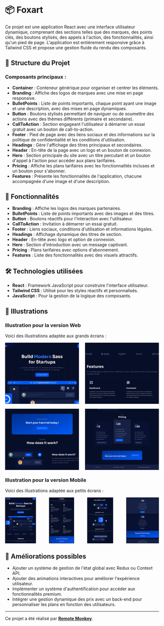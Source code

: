 # 📦 Foxart

Ce projet est une application React avec une interface utilisateur dynamique, comprenant des sections telles que des marques, des points clés, des boutons stylisés, des appels à l'action, des fonctionnalités, ainsi qu'un pied de page. L'application est entièrement responsive grâce à Tailwind CSS et propose une gestion fluide du rendu des composants.

## 📁 Structure du Projet

### Composants principaux :
- **Container** : Conteneur générique pour organiser et centrer les éléments.
- **Branding** : Affiche des logos de marques avec une mise en page responsive.
- **BulletPoints** : Liste de points importants, chaque point ayant une image et une description, avec des mises en page dynamiques.
- **Button** : Boutons stylisés permettant de naviguer ou de soumettre des actions avec des thèmes différents (primaire et secondaire).
- **CallToAction** : Section engageant l'utilisateur à démarrer un essai gratuit avec un bouton de call-to-action.
- **Footer** : Pied de page avec des liens sociaux et des informations sur la politique de confidentialité et les conditions d'utilisation.
- **Headings** : Gère l'affichage des titres principaux et secondaires.
- **Header** : En-tête de la page avec un logo et un bouton de connexion.
- **Hero** : Section principale du site avec un titre percutant et un bouton d'appel à l'action pour accéder aux plans tarifaires.
- **Pricing** : Affiche les plans tarifaires avec les fonctionnalités incluses et un bouton pour s'abonner.
- **Features** : Présente les fonctionnalités de l'application, chacune accompagnée d'une image et d'une description.

## 🎨 Fonctionnalités
- **Branding** : Affiche les logos des marques partenaires.
- **BulletPoints** : Liste de points importants avec des images et des titres.
- **Button** : Boutons réactifs pour l'interaction avec l'utilisateur.
- **CallToAction** : Invitation à démarrer un essai gratuit.
- **Footer** : Liens sociaux, conditions d'utilisation et informations légales.
- **Headings** : Affichage dynamique des titres de section.
- **Header** : En-tête avec logo et option de connexion.
- **Hero** : Section d'introduction avec un message captivant.
- **Pricing** : Plans tarifaires avec options d'abonnement.
- **Features** : Liste des fonctionnalités avec des visuels attractifs.

## 🛠️ Technologies utilisées
- **React** : Framework JavaScript pour construire l'interface utilisateur.
- **Tailwind CSS** : Utilisé pour les styles réactifs et personnalisés.
- **JavaScript** : Pour la gestion de la logique des composants.

## 📸 Illustrations

### Illustration pour la version Web
Voici des illustrations adaptée aux grands écrans :

<div>
  <div style="display: flex; justify-content: space-between;">
    <img src="src/assets/1.png" alt="Web Illustration 1" style="width: 48%; height: 200px; object-fit: cover;"/>
    <img src="src/assets/2.png" alt="Web Illustration 2" style="width: 48%; height: 200px; object-fit: cover;"/>
  </div>
  <div style="display: flex; justify-content: space-between; margin-top: 16px;">
    <img src="src/assets/3.png" alt="Web Illustration 3" style="width: 48%; height: 200px; object-fit: cover;"/>
    <img src="src/assets/4.png" alt="Web Illustration 4" style="width: 48%; height: 200px; object-fit: cover;"/>
  </div>
</div>

### Illustration pour la version Mobile
Voici des illustrations adaptée aux petits écrans :

<div style="display: flex; justify-content: space-between;">
  <img src="src/assets/Mobile1.png" alt="Mobile Illustration 1" style="height: 150px; width: auto;"/>
  <img src="src/assets/Mobile2.png" alt="Mobile Illustration 2" style="height: 150px; width: auto;"/>
  <img src="src/assets/Mobile3.png" alt="Mobile Illustration 3" style="height: 150px; width: auto;"/>
  <img src="src/assets/Mobile5.png" alt="Mobile Illustration 4" style="height: 150px; width: auto;"/>
</div>


## 📌 Améliorations possibles
- Ajouter un système de gestion de l'état global avec Redux ou Context API.
- Ajouter des animations interactives pour améliorer l'expérience utilisateur.
- Implémenter un système d'authentification pour accéder aux fonctionnalités premium.
- Intégrer une gestion dynamique des prix avec un back-end pour personnaliser les plans en fonction des utilisateurs.

---

Ce projet a été réalisé par **[Remote Monkey](https://www.youtube.com/watch?v=1oGo9QYpAMU)**.
